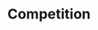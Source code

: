 ---
layout: competition
id: competition
nav: true
nav-order: 7

title: Compet&shy;ition
long-title: Your chalet awaits – enter now to win!
intro: How does waking up to mountain views sound? With breakfast? Skis by the door and a short hop to the cable car that puts you at the heart of Verbier’s finest slopes? It sounds fantastic, of course. And it could all be yours. Enter now and win three luxurious nights at Üna Lodge, a contemporary stay in the heart of Le Châble with sauna and hot tub for those apres ski soothers. You’ll be a stones-throw from the cable car that ascends to Verbier’s best slopes, and close to a fine selection of restaurants, bars and shops. Get there with SWISS, who will fly you from London to Geneva with all your ski equipment.
short-intro: Wake up to mountain views, stay in bed, drink your coffee, grab your skis and hit the slopes. Win this unmissable ski break and this could be you, staying at the contemporary Üna Lodge with flights from SWISS.
enter-cta: Enter Now

competition-form:
  id: comp
  post-url: https://getform.io/f/0c4bee73-4490-4f4e-8190-a643fe6b896f
  expiry-date: 2020-01-01
  fields:
    - id: name
      type: text
      label: Name
      required: true
    - id: email
      type: email
      label: Email
      required: true
    - id: qualify
      type: radio
      label: Are you a UK resident and over the age of 18?
      required: true
      options:
        - id: qualify-true
          label: 'Yes'
          value: 'yes'
        - id: qualify-false
          label: 'No'
          value: 'no'
          invalid: true
    - id: opt-in
      type: radio
      label: Would you like to receive emails from Swiss International Air Lines?
      required: true
      options:
        - id: opt-in-true
          label: 'Yes'
          value: 'yes'
        - id: opt-in-false
          label: 'No'
          value: 'no'
  submit: Submit Entry
  terms: >
    By submitting your entry, you agree to the <a href="#" class="js-open-modal link--underlined" data-open-modal="competition-terms">terms and conditions</a> of this competition
---